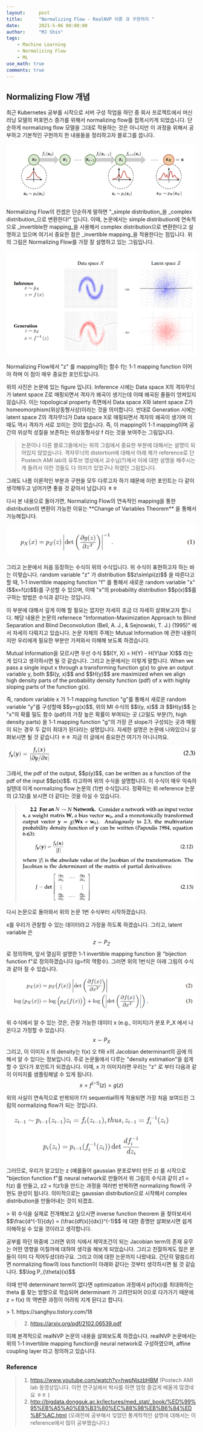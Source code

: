 ```yaml
---
layout:     post
title:      "Normalizing Flow - RealNVP 이론 과 구현까지 "
date:       2021-5-06 00:00:00
author:     "MJ Shin"
tags:
    - Machine Learning
    - Normalizing Flow
    - ML
use_math: true
comments: true
---
```

## Normalizing Flow 개념 

<p> 최근 Kubernetes 공부를 시작으로 서버 구성 작업을 하던 중 회사 프로젝트에서 머신러닝 모델의 퍼포먼스 증가를 위해서 normalizing flow를 접목시키게 되었습니다. 단순하게 normalizing flow 모델을 그대로 적용하는 것은 아니지만 이 과정을 위해서 공부하고 기본적인 구현까지 한 내용들을 정리하고자 블로그를 씁니다.</p>

<img src="https://github.com/170928/170928.github.io/blob/master/_images/normalizing_flow/figure2.PNG?raw=true">

<p> Normalizing Flow의 컨셉은 단순하게 말하면 "_simple distribution_을 _complex distribution_으로 변환한다!" 입니다. 이때, 논문에서는 simple distribution에 연속적으로 _invertible한 mapping_을 사용해서 complex distribution으로 변환한다고 설명하고 있으며 여기서 중요한 점은 _invertible mapping_을 적용한다는 점입니다. 위의 그림은 Normalizing Flow를 가장 잘 설명하고 있는 그림입니다.</p>

<img src="https://github.com/170928/170928.github.io/blob/master/_images/normalizing_flow/figure1.PNG?raw=true">

<p> Normalizing Flow에서 "z" 를 mapping하는 함수 f는 1-1 mapping function 이어야 하며 이 점이 매우 중요한 포인트입니다. </p>

<p> 위의 사진은 논문에 있는 figure 입니다. Inference 시에는 Data space X의 격자무늬가 latent space Z로 매핑되면서 격자가 왜곡이 생기는데 이때 왜곡된 줄들이 엉켜있지 않습니다. 이는 topological property 측면에서 Data space X와 latent space Z가 homeomorphism(위상동형사상)이라는 것을 의미합니다. 반대로 Generation 시에는 latent space Z의 격자무늬가 Data space X로 매핑되면서 격자의 왜곡이 생기며 이때도 역시 격자가 서로 꼬이는 것이 없습니다. 즉, 이 mapping이 1-1 mapping이며 공간의 위상적 성질을 보존하는 위상동형사상 f  라는 것을 보여주는 그림입니다. </p>

> 논문이나 다른 블로그들에서는 위의 그림에서 중요한 부분에 대해서는 설명이 되어있지 않았습니다. 격자무늬의 distortion에 대해서 아래 제가 reference로 단 Postech AMI lab의 유투브 영상에서 교수님(?)께서 이에 대한 설명을 해주시는게 들려서 이런 것들도 다 의미가 있었구나 하였던 그림입니다.

<p> 그래도 나름 이론적인 부분과 구현을 모두 다루고자 하기 떄문에 이런 포인트는 다 같이 생각해두고 넘어가면 좋을 것 같아서 남깁니다 ㅎㅎ </p>

<p> 다시 본 내용으로 돌아가면, Normalizing Flow의 연속적인 mapping을 통한 distribution의 변환이 가능한 이유는 **Change of Variables Theorem** 을 통해서 가능해집니다. </p>

<img src="https://github.com/170928/170928.github.io/blob/master/_images/normalizing_flow/figure3.PNG?raw=true">

<p> 그리고 논문에서 처음 등장하는 수식이 위의 수식입니다. 위 수식이 표현하고자 하는 바는 이렇습니다. random variable "z" 가 distribution $$z\sim\pi(z)$$ 을 따른다고 할 때, 1-1 invertible mapping function "f" 를 통해서 새로운 random variable "x" ($$x=f(z)$$)를 구성할 수 있으며, 이때 "x"의 probability distribution $$p(x)$$를 구하는 방법은 수식과 같다는 것입니다. </p>

<p> 이 부분에 대해서 깊게 이해 할 필요는 없지만 자세히 조금 더 자세히 살펴보고자 합니다. 해당 내용은 논문의 refernece "Information-Maximization Approach to Blind Separation and Blind Deconvolution (Bell, A. J., & Sejnowski, T. J.) (1995)" 에서 자세히 다뤄지고 있습니다. 논문 자체의 주제는 Mutual Information 에 관한 내용이지만 우리에게 필요한 부분만 가져와서 이해해 보도록 하겠습니다. </p>

<p> Mutual Information을 모르시면 우선 수식 $$I(Y, X) = H(Y) - H(Y\bar X)$$ 라는게 있다고 생각하시면 될 것 같습니다. 그리고 논문에서는 이렇게 말합니다. When we pass a single input x through a transforming function g(x) to give an output variable y, both $$I(y, x)$$ and $$H(y)$$ are maximized when we align high density parts of the probability density function (pdf) of x with highly sloping parts of the function g(x).  </p>

<p> 즉, random variable x 가 1-1 mapping function "g"를 통해서 새로운 random variable "y"를 구성할때 $$y=g(x)$$, 위의 MI 수식의 $$I(y, x)$$ 과 $$H(y)$$ 는 "x"의 확률 밀도 함수 (pdf)의 가장 높은 확률이 부여되는 곳 (고밀도 부분(?), high density parts) 을 1-1 mapping function "g"의 가장 큰 slope가 구성되는 곳과 매핑이 되는 경우 두 값이 최대가 된다라는 설명입니다. 자세한 설명은 논문에 나와있으니 살펴보시면 될 것 같습니다 ㅎㅎ 지금 이 글에서 중요한건 여기가 아니니까요. </p>

<img src="https://github.com/170928/170928.github.io/blob/master/_images/normalizing_flow/figure4.PNG?raw=true">

<p> 그래서, the pdf of the output, $$p(y)$$, can be written as a function of the pdf of the input $$p(x)$$. 라고하며 위의 수식을 설명합니다. 이 수식이 매우 익숙하실텐데 이게 normalizing flow 논문의 (1)번 수식입니다. 정확히는 위 reference 논문의 (2.12)를 보시면 더 같다는 것을 아실 수 있습니다. </p>

> <img src="https://github.com/170928/170928.github.io/blob/master/_images/normalizing_flow/figure5.PNG?raw=true">

<p> 
다시 논문으로 돌아와서 위의 논문 1번 수식부터 시작하겠습니다.

x를 우리가 관찰할 수 있는 데이터라고 가정을 하도록 하겠습니다. 그리고, latent variable 은 $$z\sim P_Z$$ 로 정의하며, 앞서 열심히 설명한 1-1 invertible mapping function 을 "bijection function f"로 정의하겠습니다 (g=f의 역함수). 그러면 위의 1번식은 아래 그림의 수식과 같아 질 수 있습니다. 

<img src="https://github.com/170928/170928.github.io/blob/master/_images/normalizing_flow/figure6.PNG?raw=true">

위 수식에서 알 수 있는 것은, 관찰 가능한 데이터 x (e.g., 이미지)가 분포 P_X 에서 나온다고 가정할 수 있습니다. $$x\sim P_X$$ 그리고, 이 이미지 x 의 density는 f(x) 오 f와 x의 Jacobian determinant의 곱에 의해서 알 수 있다는 정보입니다. 주로 논문들에서 다루는 "density estimation"을 쉽게 할 수 있다가 포인트가 되겠습니다. 이때, x 가 이미지라면 우리는 "z" 로 부터 다음과 같이 이미지를 샘플링해낼 수 있게 됩니다. $$x = f^(-1)(z) = g(z)$$ 
</p>

<p> 
위의 사실이 연속적으로 반복되어 f가 sequential하게 적용되면 가장 처음 보여드린 그림의 normalizing flow가 되는 것입니다. 

<img src="https://github.com/170928/170928.github.io/blob/master/_images/normalizing_flow/figure7.PNG?raw=true">

그러므로, 우리가 알고있는 z (예를들어 gaussian 분포로부터 만든 z) 를 시작으로 "bijection function f"를 neural network로 만들어서 위 그림의 수식과 같이 z1 = f(z) 를 만들고, z2 = f(z1)을 만드는 과정을 여러번 반복하면 normalizing flow의 구현도 완성이 됩니다. 의미적으로는 gaussian distribution으로 시작해서 complex distribution을 만들어내는 것이 되겠죠.
</p>
> 위 수식을 실제로 전개해보고 싶으시면 inverse function theorem 을 찾아보셔서 $$\frac{d^(-1)}{dy} = (\frac{df(x)}{dx})^(-1)$$ 에 대한 증명만 살펴보시면 쉽게 이해하실 수 있을 것이라고 생각합니다.  

<p>
공부를 하던 와중에 그러면 위의 식에서 제약조건이 되는 Jacobian term의 존재 유무는 어떤 영향을 미칠까에 대하여 생각을 해보게 되었습니다. 그리고 친절하게도 많은 분들이 이미 다 적어두셨더라구요. 그리고 이에 대한 논문까지 나왔네요. 간단히 말씀드리면 normalizing flow의 loss function이 아래와 같다는 것부터 생각하시면 될 것 같습니다. $$\log P_{\theta}(x)$$

이때 만약 determinant term이 없다면 optimization 과정에서 p(f(x))를 최대화하는 theta 를 찾는 방향으로 학습되며 determinant 가 고려안되어 0으로 다가가기 때문에 z = f(x) 의 역변환 과정이 어려워 지게 된다고 합니다. 
</p>
> 1. https://sanghyu.tistory.com/18

> 2. https://arxiv.org/pdf/2102.06539.pdf

<p> 
이제 본격적으로 realNVP 논문의 내용을 살펴보도록 하겠습니다. realNVP 논문에서는 위의 1-1 invertible mapping function을 neural network로 구성하였으며, affine coupling layer 라고 정의하고 있습니다. 
</p>

### Reference 
>1. https://www.youtube.com/watch?v=hwpNjszbHBM (Postech AMI lab 동영상입니다. 이런 연구실에서 박사를 하면 엄청 즐겁게 배울게 많겠네요 ㅎㅎ )
>2. http://bigdata.dongguk.ac.kr/lectures/med_stat/_book/%ED%99%95%EB%A5%A0%EB%B3%80%EC%88%98%EB%B6%84%ED%8F%AC.html (오래전에 공부해서 잊었던 통계학적인 설명에 대해서는 이 reference에서 많이 공부했습니다.)
